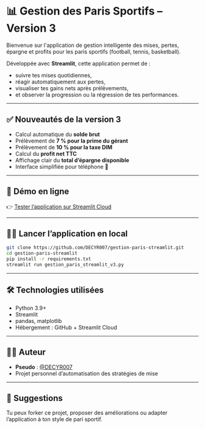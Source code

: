 # 📊 Gestion des Paris Sportifs – Version 3

Bienvenue sur l'application de gestion intelligente des mises, pertes, épargne et profits pour les paris sportifs (football, tennis, basketball).

Développée avec **Streamlit**, cette application permet de :
- suivre tes mises quotidiennes,
- réagir automatiquement aux pertes,
- visualiser tes gains nets après prélèvements,
- et observer la progression ou la régression de tes performances.

---

## ✅ Nouveautés de la version 3
- Calcul automatique du **solde brut**
- Prélèvement de **7 % pour la prime du gérant**
- Prélèvement de **10 % pour la taxe DIM**
- Calcul du **profit net TTC**
- Affichage clair du **total d’épargne disponible**
- Interface simplifiée pour téléphone 📱

---

## 🚀 Démo en ligne

👉 [Tester l’application sur Streamlit Cloud](https://decyr007-gestion-paris-streamlit.streamlit.app)

---

## 🧑‍💻 Lancer l’application en local

```bash
git clone https://github.com/DECYR007/gestion-paris-streamlit.git
cd gestion-paris-streamlit
pip install -r requirements.txt
streamlit run gestion_paris_streamlit_v3.py
```

---

## 🛠️ Technologies utilisées

- Python 3.9+
- Streamlit
- pandas, matplotlib
- Hébergement : GitHub + Streamlit Cloud

---

## 👨‍🎓 Auteur

- **Pseudo** : [@DECYR007](https://github.com/DECYR007)
- Projet personnel d’automatisation des stratégies de mise

---

## 💬 Suggestions

Tu peux forker ce projet, proposer des améliorations ou adapter l’application à ton style de pari sportif.
